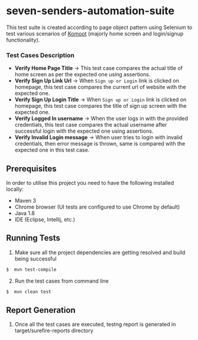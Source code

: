 # seven-senders-automation-suite
This test suite is created according to page object pattern using Selenium to test various scenarios of [Komoot](https://www.komoot.com/) (majorly home screen and login/signup functionality).

### Test Cases Description
- **Verify Home Page Title** -> This test case compares the actual title of home screen as per the expected one using assertions.
- **Verify Sign Up Link Url** ->  When `Sign up or Login` link is clicked on homepage, this test case compares the current url of website with the expected one.
- **Verify Sign Up Login Title** -> When `Sign up or Login` link is clicked on homepage, this test case compares the title of sign up screen with the expected one.
- **Verify Logged In username** -> When the user logs in with the provided credentials, this test case compares the actual username after successful login with the expected one using assertions.
- **Verify Invalid Login message** -> When user tries to login with invalid credentials, then error message is thrown, same is compared with the expected one in this test case.

## Prerequisites
In order to utilise this project you need to have the following installed locally:
* Maven 3
* Chrome browser (UI tests are configured to use Chrome by default)
* Java 1.8
* IDE (Eclipse, Intellij, etc.)

## Running Tests
1. Make sure all the project dependencies are getting resolved and build being successful
```bash
$  mvn test-compile
```
2. Run the test cases from command line
```bash
$  mvn clean test
```

## Report Generation
1. Once all the test cases are executed, testng report is generated in target/surefire-reports directory

